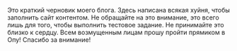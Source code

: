Это краткий черновик моего блога.
Здесь написана всякая хуйня, чтобы заполнить сайт контентом.
Не обращайте на это внимание, это всего лишь для того, чтобы выполнить тестовое задание.
Не принимайте это близко к сердцу.
Всем возмущенным лицам прошу пройти прямиком в Опу!
Спасибо за внимание!
